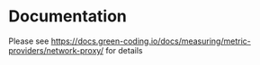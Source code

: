 # Documentation

Please see https://docs.green-coding.io/docs/measuring/metric-providers/network-proxy/ for details